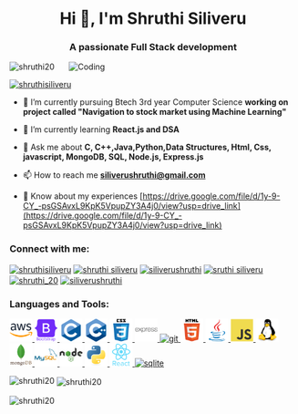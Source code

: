<h1 align="center">Hi 👋, I'm Shruthi Siliveru</h1>
<h3 align="center">A passionate Full Stack development</h3>
<img align="right" alt="Coding" width="400 src="https://thumbs.dreamstime.com/z/girl-programmer-studying-programming-languages-online-courses-home-woman-works-laptop-student-remote-work-girl-235422682.jpg">
<p align="left"> <img src="https://komarev.com/ghpvc/?username=shruthi20&label=Profile%20views&color=0e75b6&style=flat" alt="shruthi20" /> </p>

<p align="left"> <a href="https://twitter.com/shruthisiliveru" target="blank"><img src="https://img.shields.io/twitter/follow/shruthisiliveru?logo=twitter&style=for-the-badge" alt="shruthisiliveru" /></a> </p>

- 🔭 I’m currently pursuing Btech 3rd year Computer Science **working on project called "Navigation to stock market using Machine Learning"**

- 🌱 I’m currently learning **React.js and DSA**

- 💬 Ask me about **C, C++,Java,Python,Data Structures, Html, Css, javascript, MongoDB, SQL, Node.js, Express.js**

- 📫 How to reach me **siliverushruthi@gmail.com**

- 📄 Know about my experiences [https://drive.google.com/file/d/1y-9-CY_-psGSAvxL9KpK5VpupZY3A4j0/view?usp=drive_link](https://drive.google.com/file/d/1y-9-CY_-psGSAvxL9KpK5VpupZY3A4j0/view?usp=drive_link)

<h3 align="left">Connect with me:</h3>
<p align="left">
<a href="https://twitter.com/shruthisiliveru" target="blank"><img align="center" src="https://raw.githubusercontent.com/rahuldkjain/github-profile-readme-generator/master/src/images/icons/Social/twitter.svg" alt="shruthisiliveru" height="30" width="40" /></a>
<a href="https://linkedin.com/in/shruthi siliveru" target="blank"><img align="center" src="https://raw.githubusercontent.com/rahuldkjain/github-profile-readme-generator/master/src/images/icons/Social/linked-in-alt.svg" alt="shruthi siliveru" height="30" width="40" /></a>
<a href="https://kaggle.com/siliverushruthi" target="blank"><img align="center" src="https://raw.githubusercontent.com/rahuldkjain/github-profile-readme-generator/master/src/images/icons/Social/kaggle.svg" alt="siliverushruthi" height="30" width="40" /></a>
<a href="https://www.youtube.com/c/sruthi siliveru" target="blank"><img align="center" src="https://raw.githubusercontent.com/rahuldkjain/github-profile-readme-generator/master/src/images/icons/Social/youtube.svg" alt="sruthi siliveru" height="30" width="40" /></a>
<a href="https://www.codechef.com/users/shruthi_20" target="blank"><img align="center" src="https://cdn.jsdelivr.net/npm/simple-icons@3.1.0/icons/codechef.svg" alt="shruthi_20" height="30" width="40" /></a>
<a href="https://www.hackerrank.com/siliverushruthi" target="blank"><img align="center" src="https://raw.githubusercontent.com/rahuldkjain/github-profile-readme-generator/master/src/images/icons/Social/hackerrank.svg" alt="siliverushruthi" height="30" width="40" /></a>
</p>

<h3 align="left">Languages and Tools:</h3>
<p align="left"> <a href="https://aws.amazon.com" target="_blank" rel="noreferrer"> <img src="https://raw.githubusercontent.com/devicons/devicon/master/icons/amazonwebservices/amazonwebservices-original-wordmark.svg" alt="aws" width="40" height="40"/> </a> <a href="https://getbootstrap.com" target="_blank" rel="noreferrer"> <img src="https://raw.githubusercontent.com/devicons/devicon/master/icons/bootstrap/bootstrap-plain-wordmark.svg" alt="bootstrap" width="40" height="40"/> </a> <a href="https://www.cprogramming.com/" target="_blank" rel="noreferrer"> <img src="https://raw.githubusercontent.com/devicons/devicon/master/icons/c/c-original.svg" alt="c" width="40" height="40"/> </a> <a href="https://www.w3schools.com/cpp/" target="_blank" rel="noreferrer"> <img src="https://raw.githubusercontent.com/devicons/devicon/master/icons/cplusplus/cplusplus-original.svg" alt="cplusplus" width="40" height="40"/> </a> <a href="https://www.w3schools.com/css/" target="_blank" rel="noreferrer"> <img src="https://raw.githubusercontent.com/devicons/devicon/master/icons/css3/css3-original-wordmark.svg" alt="css3" width="40" height="40"/> </a> <a href="https://expressjs.com" target="_blank" rel="noreferrer"> <img src="https://raw.githubusercontent.com/devicons/devicon/master/icons/express/express-original-wordmark.svg" alt="express" width="40" height="40"/> </a> <a href="https://git-scm.com/" target="_blank" rel="noreferrer"> <img src="https://www.vectorlogo.zone/logos/git-scm/git-scm-icon.svg" alt="git" width="40" height="40"/> </a> <a href="https://www.w3.org/html/" target="_blank" rel="noreferrer"> <img src="https://raw.githubusercontent.com/devicons/devicon/master/icons/html5/html5-original-wordmark.svg" alt="html5" width="40" height="40"/> </a> <a href="https://www.java.com" target="_blank" rel="noreferrer"> <img src="https://raw.githubusercontent.com/devicons/devicon/master/icons/java/java-original.svg" alt="java" width="40" height="40"/> </a> <a href="https://developer.mozilla.org/en-US/docs/Web/JavaScript" target="_blank" rel="noreferrer"> <img src="https://raw.githubusercontent.com/devicons/devicon/master/icons/javascript/javascript-original.svg" alt="javascript" width="40" height="40"/> </a> <a href="https://www.linux.org/" target="_blank" rel="noreferrer"> <img src="https://raw.githubusercontent.com/devicons/devicon/master/icons/linux/linux-original.svg" alt="linux" width="40" height="40"/> </a> <a href="https://www.mongodb.com/" target="_blank" rel="noreferrer"> <img src="https://raw.githubusercontent.com/devicons/devicon/master/icons/mongodb/mongodb-original-wordmark.svg" alt="mongodb" width="40" height="40"/> </a> <a href="https://www.mysql.com/" target="_blank" rel="noreferrer"> <img src="https://raw.githubusercontent.com/devicons/devicon/master/icons/mysql/mysql-original-wordmark.svg" alt="mysql" width="40" height="40"/> </a> <a href="https://nodejs.org" target="_blank" rel="noreferrer"> <img src="https://raw.githubusercontent.com/devicons/devicon/master/icons/nodejs/nodejs-original-wordmark.svg" alt="nodejs" width="40" height="40"/> </a> <a href="https://www.python.org" target="_blank" rel="noreferrer"> <img src="https://raw.githubusercontent.com/devicons/devicon/master/icons/python/python-original.svg" alt="python" width="40" height="40"/> </a> <a href="https://reactjs.org/" target="_blank" rel="noreferrer"> <img src="https://raw.githubusercontent.com/devicons/devicon/master/icons/react/react-original-wordmark.svg" alt="react" width="40" height="40"/> </a> <a href="https://www.sqlite.org/" target="_blank" rel="noreferrer"> <img src="https://www.vectorlogo.zone/logos/sqlite/sqlite-icon.svg" alt="sqlite" width="40" height="40"/> </a> </p>

<p><img align="left" src="https://github-readme-stats.vercel.app/api/top-langs?username=shruthi20&show_icons=true&locale=en&layout=compact" alt="shruthi20" /></p>

<p>&nbsp;<img align="center" src="https://github-readme-stats.vercel.app/api?username=shruthi20&show_icons=true&locale=en" alt="shruthi20" /></p>

<p><img align="center" src="https://github-readme-streak-stats.herokuapp.com/?user=shruthi20&" alt="shruthi20" /></p>
